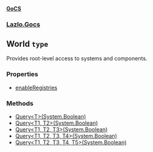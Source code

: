 #### [GoCS](./GoCS.md 'GoCS')
### [Lazlo.Gocs](./GoCS.md#Lazlo-Gocs 'Lazlo.Gocs')
## World `type`
Provides root-level access to systems and components.
### Properties
- [enableRegistries](./Lazlo-Gocs-World-enableRegistries.md 'Lazlo.Gocs.World.enableRegistries')
### Methods
- [Query&lt;T&gt;(System.Boolean)](./Lazlo-Gocs-World-Query-T-(System-Boolean).md 'Lazlo.Gocs.World.Query&lt;T&gt;(System.Boolean)')
- [Query&lt;T1, T2&gt;(System.Boolean)](./Lazlo-Gocs-World-Query-T1-_T2-(System-Boolean).md 'Lazlo.Gocs.World.Query&lt;T1, T2&gt;(System.Boolean)')
- [Query&lt;T1, T2, T3&gt;(System.Boolean)](./Lazlo-Gocs-World-Query-T1-_T2-_T3-(System-Boolean).md 'Lazlo.Gocs.World.Query&lt;T1, T2, T3&gt;(System.Boolean)')
- [Query&lt;T1, T2, T3, T4&gt;(System.Boolean)](./Lazlo-Gocs-World-Query-T1-_T2-_T3-_T4-(System-Boolean).md 'Lazlo.Gocs.World.Query&lt;T1, T2, T3, T4&gt;(System.Boolean)')
- [Query&lt;T1, T2, T3, T4, T5&gt;(System.Boolean)](./Lazlo-Gocs-World-Query-T1-_T2-_T3-_T4-_T5-(System-Boolean).md 'Lazlo.Gocs.World.Query&lt;T1, T2, T3, T4, T5&gt;(System.Boolean)')
